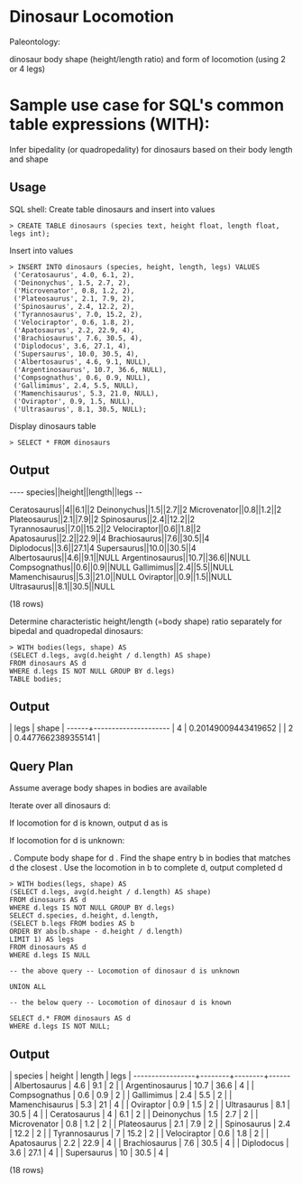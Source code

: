 # Dinosaur Locomotion

Paleontology:

dinosaur body shape (height/length ratio) and form of locomotion (using 2 or 4 legs)

# Sample use case for SQL's common table expressions (WITH):

Infer bipedality (or quadropedality) for dinosaurs based on their body length and shape

## Usage

SQL shell:
Create table dinosaurs and insert into values

```
> CREATE TABLE dinosaurs (species text, height float, length float, legs int);
```

Insert into values

```
> INSERT INTO dinosaurs (species, height, length, legs) VALUES
 ('Ceratosaurus', 4.0, 6.1, 2),
 ('Deinonychus', 1.5, 2.7, 2),
 ('Microvenator', 0.8, 1.2, 2),
 ('Plateosaurus', 2.1, 7.9, 2),
 ('Spinosaurus', 2.4, 12.2, 2),
 ('Tyrannosaurus', 7.0, 15.2, 2),
 ('Velociraptor', 0.6, 1.8, 2),
 ('Apatosaurus', 2.2, 22.9, 4),
 ('Brachiosaurus', 7.6, 30.5, 4),
 ('Diplodocus', 3.6, 27.1, 4),
 ('Supersaurus', 10.0, 30.5, 4),
 ('Albertosaurus', 4.6, 9.1, NULL),
 ('Argentinosaurus', 10.7, 36.6, NULL),
 ('Compsognathus', 0.6, 0.9, NULL),
 ('Gallimimus', 2.4, 5.5, NULL),
 ('Mamenchisaurus', 5.3, 21.0, NULL),
 ('Oviraptor', 0.9, 1.5, NULL),
 ('Ultrasaurus', 8.1, 30.5, NULL);
```

Display dinosaurs table

```
> SELECT * FROM dinosaurs
```

## Output

 ----  species||height||length||legs --

 Ceratosaurus||4||6.1||2
 Deinonychus||1.5||2.7||2
 Microvenator||0.8||1.2||2
 Plateosaurus||2.1||7.9||2
 Spinosaurus||2.4||12.2||2
 Tyrannosaurus||7.0||15.2||2
 Velociraptor||0.6||1.8||2
 Apatosaurus||2.2||22.9||4
 Brachiosaurus||7.6||30.5||4
 Diplodocus||3.6||27.1|4
 Supersaurus||10.0||30.5||4
 Albertosaurus||4.6||9.1||NULL
 Argentinosaurus||10.7||36.6||NULL
 Compsognathus||0.6||0.9||NULL
 Gallimimus||2.4||5.5||NULL
 Mamenchisaurus||5.3||21.0||NULL
 Oviraptor||0.9||1.5||NULL
 Ultrasaurus||8.1||30.5||NULL
 
 
 (18 rows)


Determine characteristic height/length  (=body shape) ratio 
separately for bipedal and quadropedal dinosaurs:

```
> WITH bodies(legs, shape) AS 
(SELECT d.legs, avg(d.height / d.length) AS shape) 
FROM dinosaurs AS d 
WHERE d.legs IS NOT NULL GROUP BY d.legs) 
TABLE bodies;
```

##  Output

| legs |        shape        |
 ------+---------------------
|    4 | 0.20149009443419652 |
|    2 |  0.4477662389355141 |

## Query Plan

Assume average body shapes in bodies are available

Iterate over all dinosaurs d:

If locomotion for d is known, output d as is

If locomotion for d is unknown:

. Compute body shape for d
. Find the shape entry b in bodies that matches d the closest
. Use the locomotion in b to complete d, output completed d

```
> WITH bodies(legs, shape) AS 
(SELECT d.legs, avg(d.height / d.length) AS shape) 
FROM dinosaurs AS d 
WHERE d.legs IS NOT NULL GROUP BY d.legs) 
SELECT d.species, d.height, d.length,
(SELECT b.legs FROM bodies AS b 
ORDER BY abs(b.shape - d.height / d.length) 
LIMIT 1) AS legs
FROM dinosaurs AS d 
WHERE d.legs IS NULL

-- the above query -- Locomotion of dinosaur d is unknown

UNION ALL

-- the below query -- Locomotion of dinosaur d is known

SELECT d.* FROM dinosaurs AS d 
WHERE d.legs IS NOT NULL;
```

## Output

|     species     | height | length | legs |
 -----------------+--------+--------+------
| Albertosaurus   |    4.6 |    9.1 |    2 |
| Argentinosaurus |   10.7 |   36.6 |    4 |
| Compsognathus   |    0.6 |    0.9 |    2 |
| Gallimimus      |    2.4 |    5.5 |    2 |
| Mamenchisaurus  |    5.3 |     21 |    4 |
| Oviraptor       |    0.9 |    1.5 |    2 |
| Ultrasaurus     |    8.1 |   30.5 |    4 |
| Ceratosaurus    |      4 |    6.1 |    2 |
| Deinonychus     |    1.5 |    2.7 |    2 |
| Microvenator    |    0.8 |    1.2 |    2 |
| Plateosaurus    |    2.1 |    7.9 |    2 |
| Spinosaurus     |    2.4 |   12.2 |    2 |
| Tyrannosaurus   |      7 |   15.2 |    2 |
| Velociraptor    |    0.6 |    1.8 |    2 |
| Apatosaurus     |    2.2 |   22.9 |    4 |
| Brachiosaurus   |    7.6 |   30.5 |    4 |
| Diplodocus      |    3.6 |   27.1 |    4 |
| Supersaurus     |     10 |   30.5 |    4 |

(18 rows)

